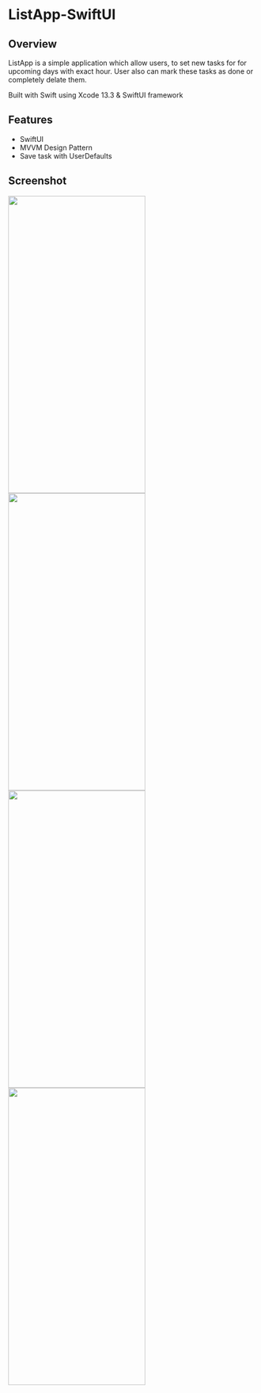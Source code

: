 # ListApp-SwiftUI

## Overview

ListApp is a simple application which allow users, to set new tasks for for upcoming days with exact hour. User also can mark these tasks as done or 
completely delate them. 

Built with Swift using Xcode 13.3 & SwiftUI framework

## Features
* SwiftUI
* MVVM Design Pattern
* Save task with UserDefaults

## Screenshot

<p>
  
<img src="https://user-images.githubusercontent.com/97693456/160868224-3a7d398a-2c72-468c-908c-2b330b83794b.png" width="277" height="600"> 
<img src="https://user-images.githubusercontent.com/97693456/160868228-3e3f37c7-d264-4a1b-8eea-1b6f1cfc3fbf.png" width="277" height="600"> 
<img src="https://user-images.githubusercontent.com/97693456/160868232-14ded8be-b772-4388-8fa2-0344702aa3fc.png" width="277" height="600"> 
<img src="https://user-images.githubusercontent.com/97693456/160868214-b218874a-f4b4-4856-9aed-b8eaf253190f.png" width="277" height="600"> 

 </p>

